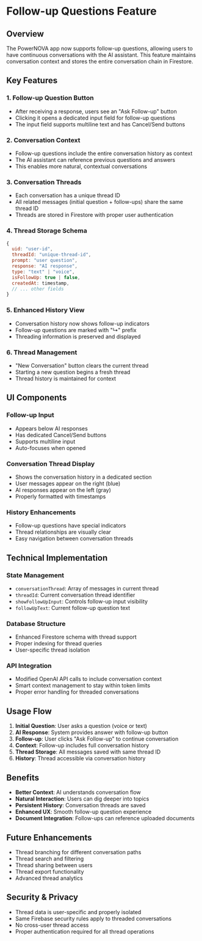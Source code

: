 # Follow-up Questions Feature

## Overview
The PowerNOVA app now supports follow-up questions, allowing users to have continuous conversations with the AI assistant. This feature maintains conversation context and stores the entire conversation chain in Firestore.

## Key Features

### 1. **Follow-up Question Button**
- After receiving a response, users see an "Ask Follow-up" button
- Clicking it opens a dedicated input field for follow-up questions
- The input field supports multiline text and has Cancel/Send buttons

### 2. **Conversation Context**
- Follow-up questions include the entire conversation history as context
- The AI assistant can reference previous questions and answers
- This enables more natural, contextual conversations

### 3. **Conversation Threads**
- Each conversation has a unique thread ID
- All related messages (initial question + follow-ups) share the same thread ID
- Threads are stored in Firestore with proper user authentication

### 4. **Thread Storage Schema**
```javascript
{
  uid: "user-id",
  threadId: "unique-thread-id",
  prompt: "user question",
  response: "AI response",
  type: "text" | "voice",
  isFollowUp: true | false,
  createdAt: timestamp,
  // ... other fields
}
```

### 5. **Enhanced History View**
- Conversation history now shows follow-up indicators
- Follow-up questions are marked with "↳" prefix
- Threading information is preserved and displayed

### 6. **Thread Management**
- "New Conversation" button clears the current thread
- Starting a new question begins a fresh thread
- Thread history is maintained for context

## UI Components

### Follow-up Input
- Appears below AI responses
- Has dedicated Cancel/Send buttons
- Supports multiline input
- Auto-focuses when opened

### Conversation Thread Display
- Shows the conversation history in a dedicated section
- User messages appear on the right (blue)
- AI responses appear on the left (gray)
- Properly formatted with timestamps

### History Enhancements
- Follow-up questions have special indicators
- Thread relationships are visually clear
- Easy navigation between conversation threads

## Technical Implementation

### State Management
- `conversationThread`: Array of messages in current thread
- `threadId`: Current conversation thread identifier
- `showFollowUpInput`: Controls follow-up input visibility
- `followUpText`: Current follow-up question text

### Database Structure
- Enhanced Firestore schema with thread support
- Proper indexing for thread queries
- User-specific thread isolation

### API Integration
- Modified OpenAI API calls to include conversation context
- Smart context management to stay within token limits
- Proper error handling for threaded conversations

## Usage Flow

1. **Initial Question**: User asks a question (voice or text)
2. **AI Response**: System provides answer with follow-up button
3. **Follow-up**: User clicks "Ask Follow-up" to continue conversation
4. **Context**: Follow-up includes full conversation history
5. **Thread Storage**: All messages saved with same thread ID
6. **History**: Thread accessible via conversation history

## Benefits

- **Better Context**: AI understands conversation flow
- **Natural Interaction**: Users can dig deeper into topics
- **Persistent History**: Conversation threads are saved
- **Enhanced UX**: Smooth follow-up question experience
- **Document Integration**: Follow-ups can reference uploaded documents

## Future Enhancements

- Thread branching for different conversation paths
- Thread search and filtering
- Thread sharing between users
- Thread export functionality
- Advanced thread analytics

## Security & Privacy

- Thread data is user-specific and properly isolated
- Same Firebase security rules apply to threaded conversations
- No cross-user thread access
- Proper authentication required for all thread operations
